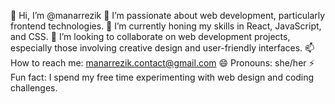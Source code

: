 👋 Hi, I’m @manarrezik
👀 I’m passionate about web development, particularly frontend technologies.
🌱 I’m currently honing my skills in React, JavaScript, and CSS.
💞️ I’m looking to collaborate on web development projects, especially those involving creative design and user-friendly interfaces.
📫 How to reach me: manarrezik.contact@gmail.com
😄 Pronouns: she/her
⚡ Fun fact: I spend my free time experimenting with web design and coding challenges.

<!---
manarrezik/manarrezik is a ✨ special ✨ repository because its `README.md` (this file) appears on your GitHub profile.
You can click the Preview link to take a look at your changes.
--->
